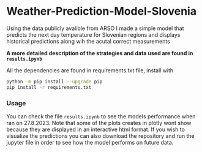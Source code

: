 # Weather-Prediction-Model-Slovenia
Using the data publicly avalible from ARSO I made a simple model that predicts the next day temperature for Slovenian regions and displays historical predictions along wih the acutal correct measurements

**A more detailed description of the strategies and data used are found in `results.ipynb`**

All the dependencies are found in requirements.txt file, install with
```cmd
python -m pip install --upgrade pip
pip install -r requirements.txt
```

### Usage
You can check the file `results.ipynb` to see the models performance when ran on 27.8.2023. Note that some of the plots creates in plotly wont show because they are displayed in an interactive html format. If you wish to visualize the predictions you can also download the repository and run the jupyter file in order to see how the model performs on future data.